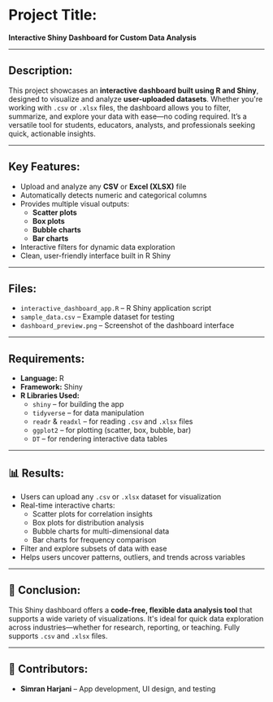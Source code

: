#  Project Title:  
**Interactive Shiny Dashboard for Custom Data Analysis**

---

##  Description:
This project showcases an **interactive dashboard built using R and Shiny**, designed to visualize and analyze **user-uploaded datasets**. Whether you're working with `.csv` or `.xlsx` files, the dashboard allows you to filter, summarize, and explore your data with ease—no coding required. It’s a versatile tool for students, educators, analysts, and professionals seeking quick, actionable insights.

---

##  Key Features:
- Upload and analyze any **CSV** or **Excel (XLSX)** file  
- Automatically detects numeric and categorical columns  
- Provides multiple visual outputs:
  - **Scatter plots**  
  - **Box plots**  
  - **Bubble charts**  
  - **Bar charts**  
- Interactive filters for dynamic data exploration  
- Clean, user-friendly interface built in R Shiny  

---

## Files:
- `interactive_dashboard_app.R` – R Shiny application script  
- `sample_data.csv` – Example dataset for testing  
- `dashboard_preview.png` – Screenshot of the dashboard interface  

---

##  Requirements:

- **Language:** R  
- **Framework:** Shiny  
- **R Libraries Used:**
  - `shiny` – for building the app  
  - `tidyverse` – for data manipulation  
  - `readr` & `readxl` – for reading `.csv` and `.xlsx` files  
  - `ggplot2` – for plotting (scatter, box, bubble, bar)  
  - `DT` – for rendering interactive data tables  

---

## 📊 Results:
- Users can upload any `.csv` or `.xlsx` dataset for visualization  
- Real-time interactive charts:
  - Scatter plots for correlation insights  
  - Box plots for distribution analysis  
  - Bubble charts for multi-dimensional data  
  - Bar charts for frequency comparison  
- Filter and explore subsets of data with ease  
- Helps users uncover patterns, outliers, and trends across variables  

---

## 🧾 Conclusion:
This Shiny dashboard offers a **code-free, flexible data analysis tool** that supports a wide variety of visualizations. It's ideal for quick data exploration across industries—whether for research, reporting, or teaching. Fully supports `.csv` and `.xlsx` files.

---

## 👥 Contributors:
- **Simran Harjani** – App development, UI design, and testing
